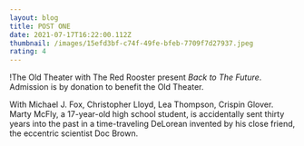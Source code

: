 ```yaml
---
layout: blog
title: POST ONE
date: 2021-07-17T16:22:00.112Z
thumbnail: /images/15efd3bf-c74f-49fe-bfeb-7709f7d27937.jpeg
rating: 4
---
```

!The Old Theater with The Red Rooster present *Back to The Future*.  Admission is by donation to benefit the Old Theater.

With Michael J. Fox, Christopher Lloyd, Lea Thompson, Crispin Glover. Marty McFly, a 17-year-old high school student, is accidentally sent thirty years into the past in a time-traveling DeLorean invented by his close friend, the eccentric scientist Doc Brown.